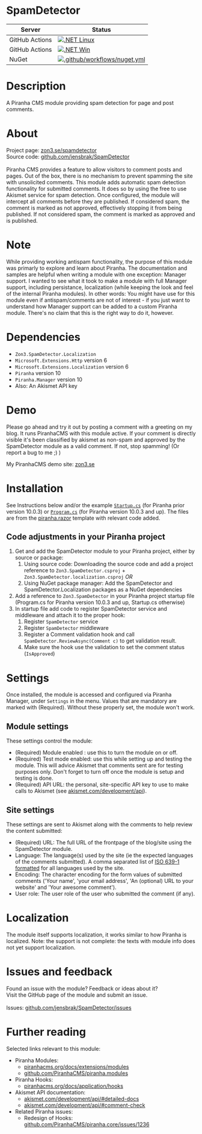 # SpamDetector
| Server | Status |
| ------ | ------ |
| GitHub Actions | [![.NET Linux](https://github.com/jensbrak/SpamDetector/actions/workflows/dotnet.yml/badge.svg)](https://github.com/jensbrak/SpamDetector/actions/workflows/dotnet.yml) |
| GitHub Actions | [![.NET Win](https://github.com/jensbrak/SpamDetector/actions/workflows/dotnet-win.yml/badge.svg)](https://github.com/jensbrak/SpamDetector/actions/workflows/dotnet-win.yml) |
| NuGet | [![.github/workflows/nuget.yml](https://github.com/jensbrak/SpamDetector/actions/workflows/nuget.yml/badge.svg)](https://github.com/jensbrak/SpamDetector/actions/workflows/nuget.yml) |

# Description
A Piranha CMS module providing spam detection for page and post comments.

# About
Project page: [zon3.se/spamdetector](https://zon3.se/spamdetector)<br>
Source code: [github.com/jensbrak/SpamDetector](https://github.com/jensbrak/SpamDetector)<br>
<br>
Piranha CMS provides a feature to allow visitors to comment posts and pages. 
Out of the box, there is no mechanism to prevent spamming the site with unsolicited comments.
This module adds automatic spam detection functionality for submitted comments. 
It does so by using the free to use Akismet service for spam detection.
Once configured, the module will intercept all comments before they are published. 
If considered spam, the comment is marked as not approved, effectively stopping it from being published.
If not considered spam, the comment is marked as approved and is published.

# Note
While providing working antispam functionality, the purpose of this module was primarly to explore and learn about Piranha.
The documentation and samples are helpful when writing a module with one exception: Manager support.
I wanted to see what it took to make a module with full Manager support, including persistance, localization (while keeping the look and feel of the internal Piranha modules). 
In other words: You might have use for this module even if antispam/comments are not of interest - if you just want to understand how Manager support can be added to a custom Piranha module. There's no claim that this is the right way to do it, however.

# Dependencies
* `Zon3.SpamDetector.Localization`
* `Microsoft.Extensions.Http` version 6
* `Microsoft.Extensions.Localization` version 6
* `Piranha` version 10
* `Piranha.Manager` version 10
* Also: An Akismet API key

# Demo
Please go ahead and try it out by posting a comment with a greeting on my blog. It runs PiranhaCMS with this module active. If your comment is directly visible it's been classified by akismet as non-spam and approved by the SpamDetector module as a valid comment. If not, stop spamming! (Or report a bug to me ;) )

My PiranhaCMS demo site: [zon3.se](https://zon3.se)

# Installation
See Instructions below and/or the example [`Startup.cs`](Examples/Startup.cs) (for Piranha prior version 10.0.3) or [`Program.cs`](Examples/Program.cs) (for Piranha version 10.0.3 and up). The files are from the [piranha.razor](https://piranhacms.org/docs/master/basics/project-templates) template with relevant code added.

## Code adjustments in your Piranha project
1. Get and add the SpamDetector module to your Piranha project, either by source or package:
	1. Using source code: Downloading the source code and add a project reference to `Zon3.SpamDetector.csproj` + `Zon3.SpamDetector.localization.csproj` _OR_
	1. Using NuGet package manager: Add the SpamDetector and SpamDetector.Localization packages as a NuGet dependencies 
1. Add a reference to `Zon3.SpamDetector` in your Piranha project startup file (Program.cs for Piranha version 10.0.3 and up, Startup.cs otherwise)
1. In startup file add code to register SpamDetector service and middleware and attach it to the proper hook: 
    1. Register `SpamDetector` service 
	1. Register `SpamDetector` middleware
    1. Register a Comment validation hook and call `SpamDetector.ReviewAsync(Comment c)` to get validation result.
	1. Make sure the hook use the validation to set the comment status (`IsApproved`)

# Settings
Once installed, the module is accessed and configured via Piranha Manager, under `Settings` in the menu.
Values that are mandatory are marked with (Required). Without these properly set, the module won't work.

## Module settings
These settings control the module:

* (Required) Module enabled : use this to turn the module on or off.
* (Required) Test mode enabled: use this while setting up and testing the module. This will advice Akismet that comments sent are for testing purposes only. Don't forget to turn off once the module is setup and testing is done.
* (Required) API URL: the personal, site-specific API key to use to make calls to Akismet (see [akismet.com/development/api](https://akismet.com/development/api)).

## Site settings
These settings are sent to Akismet along with the comments to help review the content submitted:

* (Required) URL: The full URL of the frontpage of the blog/site using the SpamDetector module. 
* Language: The language(s) used by the site (ie the expected languages of the comments submitted). A comma separated list of  [ISO 639-1 formatted](https://en.wikipedia.org/wiki/List_of_ISO_639-1_codes) for all languages used by the site.
* Encoding: The character encoding for the form values of submitted comments ('Your name', 'your email address', 'An (optional) URL to your website' and 'Your awesome comment').
* User role: The user role of the user who submitted the comment (if any).

# Localization
The module itself supports localization, it works similar to how Piranha is localized. 
Note: the support is not complete: the texts with module info does not yet support localization.

# Issues and feedback
Found an issue with the module? Feedback or ideas about it?<br> 
Visit the GitHub page of the module and submit an issue.<br>
<br>
Issues: [github.com/jensbrak/SpamDetector/issues](https://github.com/jensbrak/SpamDetector/issues)

# Further reading
Selected links relevant to this module:

* Piranha Modules: 
	* [piranhacms.org/docs/extensions/modules](https://piranhacms.org/docs/extensions/modules)
	* [github.com/PiranhaCMS/piranha.modules](https://github.com/PiranhaCMS/piranha.modules)
* Piranha Hooks: 
	* [piranhacms.org/docs/application/hooks](https://piranhacms.org/docs/application/hooks)
* Akismet API documentation:
    * [akismet.com/development/api/#detailed-docs](https://akismet.com/development/api/#detailed-docs)
    * [akismet.com/development/api/#comment-check](https://akismet.com/development/api/#comment-check)
* Related Piranha issues:
    * Redesign of Hooks: [github.com/PiranhaCMS/piranha.core/issues/1236](https://github.com/PiranhaCMS/piranha.core/issues/1236)

